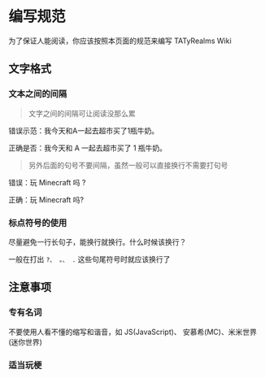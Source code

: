 # 编写规范

为了保证人能阅读，你应该按照本页面的规范来编写 TATyRealms Wiki

## 文字格式

### 文本之间的间隔

> 文字之间的间隔可让阅读没那么累

错误示范：我今天和A一起去超市买了1瓶牛奶。

正确是否：我今天和 A 一起去超市买了 1 瓶牛奶。

> 另外后面的句号不要间隔，虽然一般可以直接换行不需要打句号

错误：玩 Minecraft 吗 ?

正确：玩 Minecraft 吗?

### 标点符号的使用

尽量避免一行长句子，能换行就换行。什么时候该换行？

一般在打出 `?、 。、 .` 这些句尾符号时就应该换行了


## 注意事项

### 专有名词

不要使用人看不懂的缩写和谐音，如 JS(JavaScript)、 安慕希(MC)、米米世界(迷你世界)

### 适当玩梗